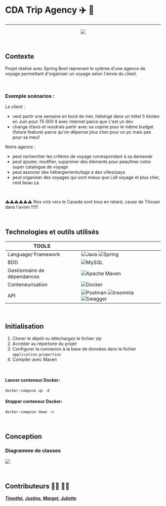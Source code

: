 # CDA Trip Agency :airplane: :sunrise:

<hr>

<div align="center">
  
  ![](https://media.giphy.com/media/v1.Y2lkPTc5MGI3NjExaHJvZXV6aGR6M25oa3BwcXlnNXJ3Y2doNjRuZnlwaDNyMXJ2dTEwayZlcD12MV9pbnRlcm5hbF9naWZfYnlfaWQmY3Q9Zw/M8wGfV2Ohj5mE1PYiX/giphy.gif)
  
</div>







<br>

## Contexte

Projet réalisé avec Spring Boot reprenant le sytème d'une agence de voyage permettant d'organiser un voyage selon l'envie du client. <br>


<br>

### Exemple scénarios  :

Le client  :
- veut partir une semaine en bord de mer, hébérgé dans un hôtel 5 étoiles en Juin pour 75 000 ¥ avec Internet parce que c'est un dev
- change d’avis et voudrais partir avec sa copine pour le même budget (future feature) parce qu'on dépense plus cher pour un pc mais pas pour sa meuf


Notre agence  :
- peut rechercher les critères de voyage correspondant à sa demande 
- peut ajouter, modifier, supprimer des éléments pour peaufiner notre super catalogue de voyage
- peut associer des hébergements/tags a des villes/pays
- peut organiser des voyages qui sont mieux que Lidl voyage et plus cher, cest beau ça.
<br>

⚠️⚠️⚠️⚠️⚠️⚠️ Nos vols vers le Canada sont tous en retard, cause de Titouan dans l'avion !!!!!!

<br>

## Technologies et outils utilisés 




| TOOLS                       |                                                                                                                            |
|-----------------------------|----------------------------------------------------------------------------------------------------------------------------|
| Language/ Framework         | ![Java](https://img.shields.io/badge/java-%23ED8B00.svg?style=for-the-badge&logo=openjdk&logoColor=white) ![Spring](https://img.shields.io/badge/spring-%236DB33F.svg?style=for-the-badge&logo=spring&logoColor=white)              |
| BDD                         | ![MySQL](https://img.shields.io/badge/mysql-%2300f.svg?style=for-the-badge&logo=mysql&logoColor=white)                     |   |   |   |
| Gestionnaire de dépendances | ![Apache Maven](https://img.shields.io/badge/Apache%20Maven-C71A36?style=for-the-badge&logo=Apache%20Maven&logoColor=white) |
| Conteneurisation            | ![Docker](https://img.shields.io/badge/docker-%230db7ed.svg?style=for-the-badge&logo=docker&logoColor=white)               |
| API              | ![Postman](https://img.shields.io/badge/Postman-FF6C37?style=for-the-badge&logo=postman&logoColor=white) ![Insomnia](https://img.shields.io/badge/Insomnia-black?style=for-the-badge&logo=insomnia&logoColor=5849BE)    ![Swagger](https://img.shields.io/badge/-Swagger-%23Clojure?style=for-the-badge&logo=swagger&logoColor=white)              |
<br>

## Initialisation


1. Cloner le dépôt ou téléchargez le fichier zip
2. Accéder au répertoire du projet
3. Configurer la connexion à la base de données dans le fichier `application.properties` 
4. Compiler avec Maven

<br>

#### Lancer conteneur Docker:
````
docker-compose up -d
````

#### Stopper conteneur Docker:

````
docker-compose down -v
````

<br>

## Conception


### Diagramme de classes

![](https://www.planttext.com/api/plantuml/png/fLDDQyCm3BtxLvYSDiB2TisfPHsK7KRPIkzEegO2nmwoMrR6_ljavxCTFOm54YjFblpq92-SL-IFZPP2mzvBRoLXVV2oGeBIepL2b5ev9tVsh6gGNoB5IkOIZHTfgyukbnl-YlI4MaCkTs4HAMV5_TPwfNDPsMCHC6ERPurWV2wT9pHrX0g2LtiarwVia0sJmX9RPVpWE5bEjRDQf0VhWUrrM4H907HtBzonRGcRQ3UsmZr6KtmF_0FBZlrqqaJaWlqK5FzlHytgdyLOVH7HQbM2wxMO8IjqhJN8qembXjDMq7Bnev0HMnBX2IPrA-LXoHRbSiLc1xo3Pnq7fBHDgsg37FGni2Ny7Bj1u81EKIDkz04elFmpw3dJS2xjLEOQ2g0Q6kxdRu768_zM-rYWALwynSbxGPs7gyxbLjN_BuAJtEnks2L479laAP4F3vRNB7jBUfAXpptG-IP7l2bNlfbUDtQ4uUu6xkgyUUXSzkGno_gDqGgITCy2JCMN-WS0)

[//]: # ()
[//]: # (```puml)

[//]: # ()
[//]: # (    left to right direction)

[//]: # ()
[//]: # (class Voyage {)

[//]: # (+id : int)

[//]: # (+pays: Pays)

[//]: # (+ville: Ville)

[//]: # (+tarifTotal: double)

[//]: # (+nomClient: string)

[//]: # (+nombreJours: int)

[//]: # (+nombreParticipants: int)

[//]: # (+vol: Vol)

[//]: # (+hotel: Hotel)

[//]: # (creer&#40;&#41;)

[//]: # (supprimer&#40;&#41;)

[//]: # (modifier&#40;&#41;)

[//]: # ()
[//]: # (})

[//]: # ()
[//]: # (class Pays {)

[//]: # (+id: int)

[//]: # (+nom: string)

[//]: # (+ville: Ville)

[//]: # ()
[//]: # (})

[//]: # ()
[//]: # (class Ville {)

[//]: # (+id: int)

[//]: # (+nom: string)

[//]: # (+pays: Pays)

[//]: # ()
[//]: # (})

[//]: # ()
[//]: # (class Vol {)

[//]: # (+id: int)

[//]: # (+placesTotal: int)

[//]: # (+placesDisponibles: int)

[//]: # (+villeDepart: Ville)

[//]: # (+villeArrivee: Ville)

[//]: # (+dateAller: Date)

[//]: # (+dateRetour: Date)

[//]: # (+compagnie: String)

[//]: # (+prix: double)

[//]: # (reserver&#40;&#41;)

[//]: # (rechercher&#40;&#41;)

[//]: # (creer&#40;&#41;)

[//]: # (modifier&#40;&#41;)

[//]: # (supprimer&#40;&#41;)

[//]: # ()
[//]: # (})

[//]: # ()
[//]: # (class Hebergement {)

[//]: # (+id: int)

[//]: # (+nom: String)

[//]: # (+placesTotal: int)

[//]: # (+placesDisponibles: int)

[//]: # (+ville: Ville)

[//]: # (+nbEtoiles: int)

[//]: # (+prix: double)

[//]: # (+tag Tag)

[//]: # (reserver&#40;&#41;)

[//]: # (rechercher&#40;&#41;)

[//]: # (creer&#40;&#41;)

[//]: # (modifier&#40;&#41;)

[//]: # (supprimer&#40;&#41;)

[//]: # ()
[//]: # (})

[//]: # ()
[//]: # (class Tag {)

[//]: # (+id: int)

[//]: # (+nom: string)

[//]: # ()
[//]: # (})

[//]: # ()
[//]: # ()
[//]: # ()
[//]: # (Pays "1" --o "1..N" Ville)

[//]: # (Vol "1..N" --o "1" Ville)

[//]: # (Voyage "1..N" --o "1" Hebergement)

[//]: # (Voyage "1..N" --o "1" Vol)

[//]: # (Ville "1" --o "1..N" Hebergement)

[//]: # (Hebergement "0.." --o "0.." Tag)

[//]: # ()
[//]: # ()
[//]: # (  )
[//]: # (```)
<br>

## Contributeurs  :woman_technologist: :man_technologist:



**_[Timothé](https://github.com/timothedepoorter), [Justine](https://github.com/Arheee), [Margot](https://media.giphy.com/media/v1.Y2lkPTc5MGI3NjExbHd5YTdvcTl0dTduaXVkZ3p0YWJxd3BkY3l3YW10YWliZXdzcTMyZSZlcD12MV9pbnRlcm5hbF9naWZfYnlfaWQmY3Q9Zw/HaBTHigPfnpYvHISuX/giphy.gif), [Juliette](https://github.com/Juliette117)_**

<br>


